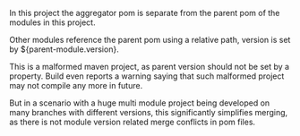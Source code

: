 In this project the aggregator pom is separate from the parent pom of the modules in this project.

Other modules reference the parent pom using a relative path, version is set by ${parent-module.version}.

This is a malformed maven project, as parent version should not be set by a property.
Build even reports a warning saying that such malformed project may not compile any more in future.

But in a scenario with a huge multi module project being developed on many branches with different versions, this significantly simplifies merging, as there is not module version related merge conflicts in pom files. 